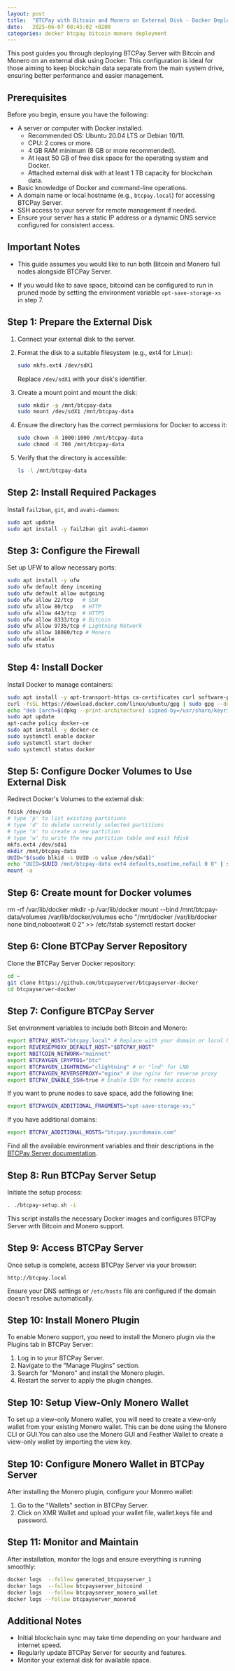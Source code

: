 ```yaml
---
layout: post
title:  "BTCPay with Bitcoin and Monero on External Disk - Docker Deployment Guide"
date:   2025-06-07 08:45:02 +0200
categories: docker btcpay bitcoin monero deployment
---
```


This post guides you through deploying BTCPay Server with Bitcoin and Monero on an external disk using Docker. This configuration is ideal for those aiming to keep blockchain data separate from the main system drive, ensuring better performance and easier management.

## Prerequisites

Before you begin, ensure you have the following:

- A server or computer with Docker installed.
   - Recommended OS: Ubuntu 20.04 LTS or Debian 10/11.
   - CPU: 2 cores or more.
   - 4 GB RAM minimum (8 GB or more recommended).
   - At least 50 GB of free disk space for the operating system and Docker.
   - Attached external disk with at least 1 TB capacity for blockchain data.
- Basic knowledge of Docker and command-line operations.
- A domain name or local hostname (e.g., `btcpay.local`) for accessing BTCPay Server.
- SSH access to your server for remote management if needed.
- Ensure your server has a static IP address or a dynamic DNS service configured for consistent access.

## Important Notes
- This guide assumes you would like to run both Bitcoin and Monero full nodes alongside BTCPay Server. 

- If you would like to save space, bitcoind can be configured to run in pruned mode by setting the environment variable `opt-save-storage-xs` in step 7.

## Step 1: Prepare the External Disk

1. Connect your external disk to the server.
2. Format the disk to a suitable filesystem (e.g., ext4 for Linux):

   ```bash
   sudo mkfs.ext4 /dev/sdX1
   ```

   Replace `/dev/sdX1` with your disk's identifier.

3. Create a mount point and mount the disk:

   ```bash
   sudo mkdir -p /mnt/btcpay-data
   sudo mount /dev/sdX1 /mnt/btcpay-data
   ```

4. Ensure the directory has the correct permissions for Docker to access it:

   ```bash
   sudo chown -R 1000:1000 /mnt/btcpay-data
   sudo chmod -R 700 /mnt/btcpay-data
   ```

5. Verify that the directory is accessible:

   ```bash
   ls -l /mnt/btcpay-data
   ```

## Step 2: Install Required Packages

Install `fail2ban`, `git`, and `avahi-daemon`:

```bash
sudo apt update
sudo apt install -y fail2ban git avahi-daemon
```

## Step 3: Configure the Firewall

Set up UFW to allow necessary ports:

```bash
sudo apt install -y ufw
sudo ufw default deny incoming
sudo ufw default allow outgoing
sudo ufw allow 22/tcp   # SSH
sudo ufw allow 80/tcp   # HTTP
sudo ufw allow 443/tcp  # HTTPS
sudo ufw allow 8333/tcp # Bitcoin
sudo ufw allow 9735/tcp # Lightning Network
sudo ufw allow 18080/tcp # Monero
sudo ufw enable
sudo ufw status
```

## Step 4: Install Docker

Install Docker to manage containers:

```bash
sudo apt install -y apt-transport-https ca-certificates curl software-properties-common
curl -fsSL https://download.docker.com/linux/ubuntu/gpg | sudo gpg --dearmor -o /usr/share/keyrings/docker-archive-keyring.gpg
echo "deb [arch=$(dpkg --print-architecture) signed-by=/usr/share/keyrings/docker-archive-keyring.gpg] https://download.docker.com/linux/ubuntu $(lsb_release -cs) stable" | sudo tee /etc/apt/sources.list.d/docker.list > /dev/null
sudo apt update
apt-cache policy docker-ce
sudo apt install -y docker-ce
sudo systemctl enable docker
sudo systemctl start docker
sudo systemctl status docker
```

## Step 5: Configure Docker Volumes to Use External Disk

Redirect Docker's Volumes to the external disk:

```bash
fdisk /dev/sda
# type 'p' to list existing partitions
# type 'd' to delete currently selected partitions
# type 'n' to create a new partition
# type 'w' to write the new partition table and exit fdisk
mkfs.ext4 /dev/sda1
mkdir /mnt/btcpay-data
UUID="$(sudo blkid -s UUID -o value /dev/sda1)"
echo "UUID=$UUID /mnt/btcpay-data ext4 defaults,noatime,nofail 0 0" | sudo t7e -a /etc/fstab
mount -a
```
## Step 6: Create mount for Docker volumes
rm -rf /var/lib/docker
mkdir -p /var/lib/docker
mount --bind /mnt/btcpay-data/volumes /var/lib/docker/volumes
echo "/mnt/docker /var/lib/docker none bind,nobootwait 0 2" >> /etc/fstab
systemctl restart docker

## Step 6: Clone BTCPay Server Repository

Clone the BTCPay Server Docker repository:

```bash
cd ~
git clone https://github.com/btcpayserver/btcpayserver-docker
cd btcpayserver-docker
```

## Step 7: Configure BTCPay Server

Set environment variables to include both Bitcoin and Monero:

```bash
export BTCPAY_HOST="btcpay.local" # Replace with your domain or local hostname
export REVERSEPROXY_DEFAULT_HOST="$BTCPAY_HOST" 
export NBITCOIN_NETWORK="mainnet"
export BTCPAYGEN_CRYPTO1="btc" 
export BTCPAYGEN_LIGHTNING="clightning" # or "lnd" for LND
export BTCPAYGEN_REVERSEPROXY="nginx" # Use nginx for reverse proxy
export BTCPAY_ENABLE_SSH=true # Enable SSH for remote access
```

If you want to prune nodes to save space, add the following line:
```bash
export BTCPAYGEN_ADDITIONAL_FRAGMENTS="opt-save-storage-xs;"
```

If you have additional domains:

```bash
export BTCPAY_ADDITIONAL_HOSTS="btcpay.yourdomain.com"
```

Find all the available environment variables and their descriptions in the [BTCPay Server documentation](https://github.com/btcpayserver/btcpayserver-docker#environment-variables).

## Step 8: Run BTCPay Server Setup

Initiate the setup process:

```bash
. ./btcpay-setup.sh -i
```

This script installs the necessary Docker images and configures BTCPay Server with Bitcoin and Monero support.

## Step 9: Access BTCPay Server

Once setup is complete, access BTCPay Server via your browser:

```
http://btcpay.local
```

Ensure your DNS settings or `/etc/hosts` file are configured if the domain doesn't resolve automatically.

## Step 10: Install Monero Plugin
To enable Monero support, you need to install the Monero plugin via the Plugins tab in BTCPay Server:
1. Log in to your BTCPay Server.
2. Navigate to the "Manage Plugins" section.
3. Search for "Monero" and install the Monero plugin.
4. Restart the server to apply the plugin changes.

## Step 10: Setup View-Only Monero Wallet
To set up a view-only Monero wallet, you will need to create a view-only wallet from your existing Monero wallet. This can be done using the Monero CLI or GUI.You can also use the Monero GUI and Feather Wallet to create a view-only wallet by importing the view key.

## Step 10: Configure Monero Wallet in BTCPay Server
After installing the Monero plugin, configure your Monero wallet:
1. Go to the "Wallets" section in BTCPay Server.
2. Click on XMR Wallet and upload your wallet file, wallet.keys file and password.

## Step 11: Monitor and Maintain
After installation, monitor the logs and ensure everything is running smoothly:

```bash
docker logs  --follow generated_btcpayserver_1
docker logs  --follow btcpayserver_bitcoind
docker logs  --follow btcpayserver_monero_wallet
docker logs --follow btcpayserver_monerod
```

## Additional Notes

- Initial blockchain sync may take time depending on your hardware and internet speed.
- Regularly update BTCPay Server for security and features.
- Monitor your external disk for available space.
